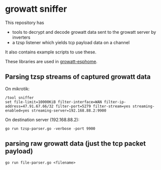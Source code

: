 # growatt sniffer
This repository has 
* tools to decrypt and decode growatt data sent to the growatt server by inverters
* a tzsp listener which yields tcp payload data on a channel

It also contains example scripts to use these.

These libraries are used in [growatt-esphome](https://github.com/hsmade/growatt-esphome).

## Parsing tzsp streams of captured growatt data
On mikrotik:
```
/tool sniffer
set file-limit=10000KiB filter-interface=WAN filter-ip-address=47.91.67.66/32 filter-port=5279 filter-stream=yes streaming-enabled=yes streaming-server=192.168.88.2:9900
```

On destination server (192.168.88.2):
```
go run tzsp-parser.go -verbose -port 9900
```

## parsing raw growatt data (just the tcp packet payload)
```
go run file-parser.go <filename>
```
